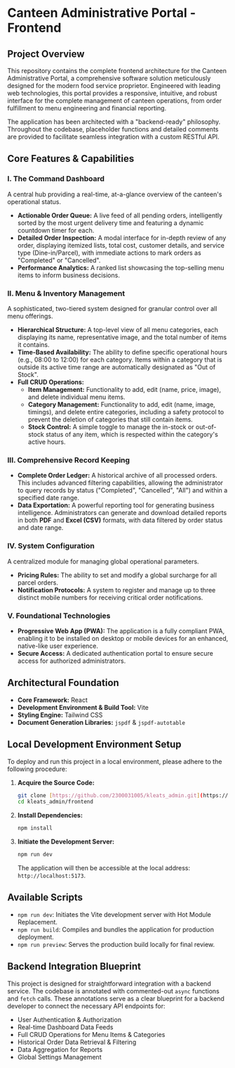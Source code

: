 # Canteen Administrative Portal - Frontend

## Project Overview

This repository contains the complete frontend architecture for the Canteen Administrative Portal, a comprehensive software solution meticulously designed for the modern food service proprietor. Engineered with leading web technologies, this portal provides a responsive, intuitive, and robust interface for the complete management of canteen operations, from order fulfillment to menu engineering and financial reporting.

The application has been architected with a "backend-ready" philosophy. Throughout the codebase, placeholder functions and detailed comments are provided to facilitate seamless integration with a custom RESTful API.

## Core Features & Capabilities

### I. The Command Dashboard

A central hub providing a real-time, at-a-glance overview of the canteen's operational status.

- **Actionable Order Queue:** A live feed of all pending orders, intelligently sorted by the most urgent delivery time and featuring a dynamic countdown timer for each.
- **Detailed Order Inspection:** A modal interface for in-depth review of any order, displaying itemized lists, total cost, customer details, and service type (Dine-in/Parcel), with immediate actions to mark orders as "Completed" or "Cancelled".
- **Performance Analytics:** A ranked list showcasing the top-selling menu items to inform business decisions.

### II. Menu & Inventory Management

A sophisticated, two-tiered system designed for granular control over all menu offerings.

- **Hierarchical Structure:** A top-level view of all menu categories, each displaying its name, representative image, and the total number of items it contains.
- **Time-Based Availability:** The ability to define specific operational hours (e.g., 08:00 to 12:00) for each category. Items within a category that is outside its active time range are automatically designated as "Out of Stock".
- **Full CRUD Operations:**
  - **Item Management:** Functionality to add, edit (name, price, image), and delete individual menu items.
  - **Category Management:** Functionality to add, edit (name, image, timings), and delete entire categories, including a safety protocol to prevent the deletion of categories that still contain items.
  - **Stock Control:** A simple toggle to manage the in-stock or out-of-stock status of any item, which is respected within the category's active hours.

### III. Comprehensive Record Keeping

- **Complete Order Ledger:** A historical archive of all processed orders. This includes advanced filtering capabilities, allowing the administrator to query records by status ("Completed", "Cancelled", "All") and within a specified date range.
- **Data Exportation:** A powerful reporting tool for generating business intelligence. Administrators can generate and download detailed reports in both **PDF** and **Excel (CSV)** formats, with data filtered by order status and date range.

### IV. System Configuration

A centralized module for managing global operational parameters.

- **Pricing Rules:** The ability to set and modify a global surcharge for all parcel orders.
- **Notification Protocols:** A system to register and manage up to three distinct mobile numbers for receiving critical order notifications.

### V. Foundational Technologies

- **Progressive Web App (PWA):** The application is a fully compliant PWA, enabling it to be installed on desktop or mobile devices for an enhanced, native-like user experience.
- **Secure Access:** A dedicated authentication portal to ensure secure access for authorized administrators.

## Architectural Foundation

- **Core Framework:** React
- **Development Environment & Build Tool:** Vite
- **Styling Engine:** Tailwind CSS
- **Document Generation Libraries:** `jspdf` & `jspdf-autotable`

## Local Development Environment Setup

To deploy and run this project in a local environment, please adhere to the following procedure:

1.  **Acquire the Source Code:**

    ```bash
    git clone [https://github.com/2300031005/kleats_admin.git](https://github.com/2300031005/kleats_admin.git)
    cd kleats_admin/frontend
    ```

2.  **Install Dependencies:**

    ```bash
    npm install
    ```

3.  **Initiate the Development Server:**
    ```bash
    npm run dev
    ```
    The application will then be accessible at the local address: `http://localhost:5173`.

## Available Scripts

- `npm run dev`: Initiates the Vite development server with Hot Module Replacement.
- `npm run build`: Compiles and bundles the application for production deployment.
- `npm run preview`: Serves the production build locally for final review.

## Backend Integration Blueprint

This project is designed for straightforward integration with a backend service. The codebase is annotated with commented-out `async` functions and `fetch` calls. These annotations serve as a clear blueprint for a backend developer to connect the necessary API endpoints for:

- User Authentication & Authorization
- Real-time Dashboard Data Feeds
- Full CRUD Operations for Menu Items & Categories
- Historical Order Data Retrieval & Filtering
- Data Aggregation for Reports
- Global Settings Management
